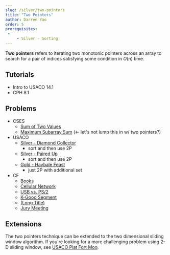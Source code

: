 ```yaml
---
slug: /silver/two-pointers
title: "Two Pointers"
author: Darren Yao
order: 5
prerequisites:
 - 
     - Silver - Sorting
---
```


**Two pointers** refers to iterating two monotonic pointers across an array to search for a pair of indices satisfying some condition in $O(n)$ time.

<!-- END DESCRIPTION -->

## Tutorials

 - Intro to USACO 14.1
 - CPH 8.1

## Problems

 - CSES
   - [Sum of Two Values](https://cses.fi/problemset/task/1640)
   - [Maximum Subarray Sum](https://cses.fi/problemset/task/1643) (<- let's not lump this in w/ two pointers?)
 - USACO
   - [Silver - Diamond Collector](http://usaco.org/index.php?page=viewproblem2&cpid=643)
     - sort and then use 2P
   - [Silver - Paired Up](http://usaco.org/index.php?page=viewproblem2&cpid=738)
     - sort and then use 2P
   - [Gold - Haybale Feast](http://usaco.org/index.php?page=viewproblem2&cpid=767)
     - just 2P with additional set
 - CF
   - [Books](https://codeforces.com/problemset/problem/279/B)
   - [Cellular Network](http://codeforces.com/problemset/problem/702/C) [](48)
   - [USB vs. PS/2](http://codeforces.com/problemset/problem/762/B) [](53)
   - [K-Good Segment](http://codeforces.com/problemset/problem/616/D) [](53)
   - [(Long Title)](http://codeforces.com/problemset/problem/814/C) [](54)
   - [Jury Meeting](http://codeforces.com/problemset/problem/853/B) [](90)

## Extensions

The two pointers technique can be extended to the two dimensional sliding window algorithm. If you're looking for a more challenging problem using 2-D sliding window, see [USACO Plat Fort Moo](http://usaco.org/index.php?page=viewproblem2&cpid=600).